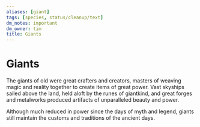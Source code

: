 ```yaml
---
aliases: [giant]
tags: [species, status/cleanup/text]
dm_notes: important
dm_owner: tim
title: Giants
---
```


# Giants



The giants of old were great crafters and creators, masters of weaving magic and reality together to create items of great power. Vast skyships sailed above the land, held aloft by the runes of giantkind, and great forges and metalworks produced artifacts of unparalleled beauty and power. 

Although much reduced in power since the days of myth and legend, giants still maintain the customs and traditions of the ancient days. 

